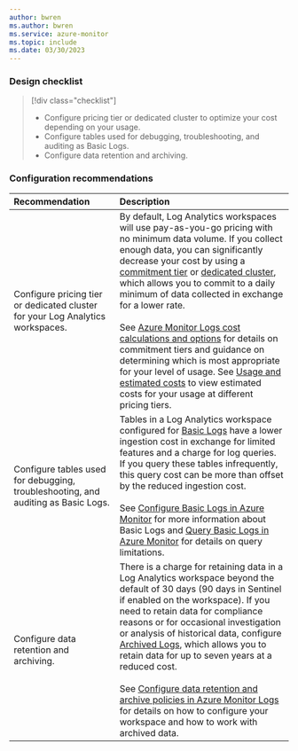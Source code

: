 ```yaml
---
author: bwren
ms.author: bwren
ms.service: azure-monitor
ms.topic: include
ms.date: 03/30/2023
---
```


### Design checklist

> [!div class="checklist"]
> - Configure pricing tier or dedicated cluster to optimize your cost depending on your usage.
> - Configure tables used for debugging, troubleshooting, and auditing as Basic Logs.
> - Configure data retention and archiving.

### Configuration recommendations

| Recommendation | Description |
|:---|:---|
| Configure pricing tier or dedicated cluster for your Log Analytics workspaces. | By default, Log Analytics workspaces will use pay-as-you-go pricing with no minimum data volume. If you collect enough data, you can significantly decrease your cost by using a [commitment tier](../logs/cost-logs.md#commitment-tiers) or [dedicated cluster](../logs/logs-dedicated-clusters.md), which allows you to commit to a daily minimum of data collected in exchange for a lower rate.<br><br>See [Azure Monitor Logs cost calculations and options](../logs/cost-logs.md) for details on commitment tiers and guidance on determining which is most appropriate for your level of usage. See [Usage and estimated costs](usage-estimated-costs.md#usage-and-estimated-costs) to view estimated costs for your usage at different pricing tiers.
| Configure tables used for debugging, troubleshooting, and auditing as Basic Logs. | Tables in a Log Analytics workspace configured for [Basic Logs](../logs/basic-logs-configure.md) have a lower ingestion cost in exchange for limited features and a charge for log queries. If you query these tables infrequently, this query cost can be more than offset by the reduced ingestion cost.<br><br>See [Configure Basic Logs in Azure Monitor](../logs/basic-logs-configure.md) for more information about Basic Logs and [Query Basic Logs in Azure Monitor](.//../logs/basic-logs-query.md) for details on query limitations. |
| Configure data retention and archiving. | There is a charge for retaining data in a Log Analytics workspace beyond the default of 30 days (90 days in Sentinel if enabled on the workspace). If you need to retain data for compliance reasons or for occasional investigation or analysis of historical data, configure [Archived Logs](../logs/data-retention-archive.md), which allows you to retain data for up to seven years at a reduced cost.<br><br>See [Configure data retention and archive policies in Azure Monitor Logs](../logs/data-retention-archive.md) for details on how to configure your workspace and how to work with archived data. |